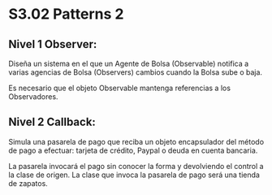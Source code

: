 
# S3.02 Patterns 2

## Nivel 1 Observer: 

Diseña un sistema en el que un Agente de Bolsa (Observable) notifica a varias agencias de Bolsa (Observers) cambios cuando la Bolsa sube o baja.

Es necesario que el objeto Observable mantenga referencias a los Observadores.

## Nivel 2 Callback:

Simula una pasarela de pago que reciba un objeto encapsulador del método de pago a efectuar: tarjeta de crédito, Paypal o deuda en cuenta bancaria.

La pasarela invocará el pago sin conocer la forma y devolviendo el control a la clase de origen.
La clase que invoca la pasarela de pago será una tienda de zapatos.
